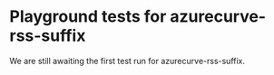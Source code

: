 # Playground tests for azurecurve-rss-suffix
We are still awaiting the first test run for azurecurve-rss-suffix.
